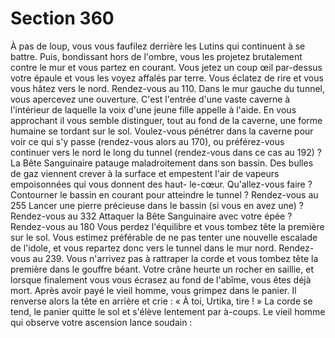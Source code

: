 # Section 360

À pas de loup, vous vous faufilez derrière les Lutins qui continuent à se battre. Puis,
bondissant hors de l'ombre, vous les projetez brutalement contre le mur et vous partez en
courant. Vous jetez un coup œil par-dessus votre épaule et vous les voyez affalés par
terre. Vous éclatez de rire et vous vous hâtez vers le nord. Rendez-vous au 110.
Dans le mur gauche du tunnel, vous apercevez une ouverture. C'est l'entrée d'une vaste
caverne à l'intérieur de laquelle la voix d'une jeune fille appelle à l'aide. En vous
approchant il vous semble distinguer, tout au fond de la caverne, une forme humaine se
tordant sur le sol. Voulez-vous pénétrer dans la caverne pour voir ce qui s'y passe
(rendez-vous alors au 170), ou préférez-vous continuer vers le nord le long du tunnel
(rendez-vous dans ce cas au 192) ?
La Bête Sanguinaire patauge maladroitement dans son bassin. Des bulles de gaz viennent
crever à la surface et empestent l'air de vapeurs empoisonnées qui vous donnent des haut-
le-cœur. Qu'allez-vous faire ?
Contourner le bassin en courant pour atteindre le tunnel ?
Rendez-vous au 255
Lancer une pierre précieuse dans le bassin (si vous en avez une) ? Rendez-vous au 332
Attaquer la Bête Sanguinaire avec votre épée ?
Rendez-vous au 180
Vous perdez l'équilibre et vous tombez tête la première sur le sol. Vous estimez
préférable de ne pas tenter une nouvelle escalade de l'idole, et vous repartez donc vers le
tunnel dans le mur nord. Rendez-vous au 239.
Vous n'arrivez pas à rattraper la corde et vous tombez tête la première dans le gouffre
béant. Votre crâne heurte un rocher en saillie, et lorsque finalement vous vous écrasez au
fond de l'abîme, vous êtes déjà mort.
Après avoir payé le vieil homme, vous grimpez dans le panier. Il renverse alors la tête en
arrière et crie : « À toi, Urtika, tire ! » La corde se tend, le panier quitte le sol et s'élève
lentement par à-coups. Le vieil homme qui observe votre ascension lance soudain :